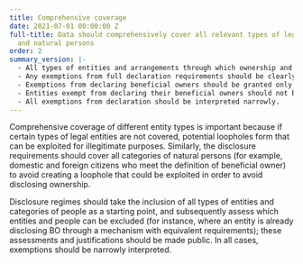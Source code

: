 ```yaml
---
title: Comprehensive coverage
date: 2021-07-01 00:00:00 Z
full-title: Data should comprehensively cover all relevant types of legal entities
  and natural persons
order: 2
summary_version: |-
  - All types of entities and arrangements through which ownership and control can be exercised (including, for example, state-owned enterprises (SOEs) and publicly listed companies (PLCs)) and all types of beneficial owners (including non-residents) should be included in declarations, unless reasonably exempt. (see below).
  - Any exemptions from full declaration requirements should be clearly defined and justified, and reassessed on an ongoing basis.
  - Exemptions from declaring beneficial owners should be granted only when the entity is already disclosing its BO in sufficient and accessible detail, and this information is accessible to authorities through alternative mechanisms with equivalent requirements (e.g. for PLCs listed on exchanges with equivalent disclosure requirements).
  - Entities exempt from declaring their beneficial owners should not be exempt from all disclosure requirements and should declare the basis for their exemption.
  - All exemptions from declaration should be interpreted narrowly.
---
```


Comprehensive coverage of different entity types is important because if certain types of legal entities are not covered, potential loopholes form that can be exploited for illegitimate purposes. Similarly, the disclosure requirements should cover all categories of natural persons (for example, domestic and foreign citizens who meet the definition of beneficial owner) to avoid creating a loophole that could be exploited in order to avoid disclosing ownership.

Disclosure regimes should take the inclusion of all types of entities and categories of people as a starting point, and subsequently assess which entities and people can be excluded (for instance, where an entity is already disclosing BO through a mechanism with equivalent requirements); these assessments and justifications should be made public. In all cases, exemptions should be narrowly interpreted.